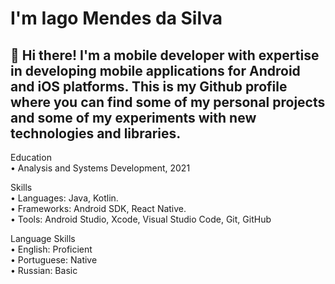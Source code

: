 # I'm Iago Mendes da Silva #

## 👋 Hi there! I'm a mobile developer with expertise in developing mobile applications for Android and iOS platforms. This is my Github profile where you can find some of my personal projects and some of my experiments with new technologies and libraries. ##

Education<br>
• Analysis and Systems Development, 2021

Skills<br>
• Languages: Java, Kotlin.<br>
• Frameworks: Android SDK, React Native.<br>
• Tools: Android Studio, Xcode, Visual Studio Code, Git, GitHub

Language Skills<br>
• English: Proficient<br>
• Portuguese: Native<br>
• Russian: Basic
